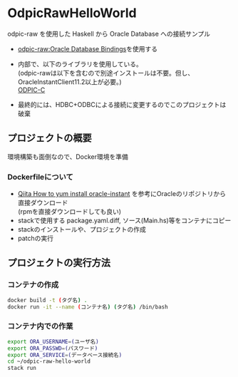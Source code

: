 # OdpicRawHelloWorld
odpic-raw を使用した Haskell から Oracle Database への接続サンプル  
- [odpic-raw:Oracle Database Bindings](https://hackage.haskell.org/package/odpic-raw)を使用する
- 内部で、以下のライブラリを使用している。  
  (odpic-rawは以下を含むので別途インストールは不要。但し、OracleInstantClient11.2以上が必要。)  
  [ODPIC-C](https://hackage.haskell.org/package/odpic-raw)

- 最終的には、HDBC+ODBCによる接続に変更するのでこのプロジェクトは破棄

## プロジェクトの概要
環境構築も面倒なので、Docker環境を準備  

### Dockerfileについて
- [Qiita How to yum install oracle-instant](https://qiita.com/tkprof/items/2a4eb868f45fb5759110) を参考にOracleのリポジトリから直接ダウンロード  
  (rpmを直接ダウンロードしても良い)
- stackで使用する package.yaml.diff, ソース(Main.hs)等をコンテナにコピー
- stackのインストールや、プロジェクトの作成
- patchの実行

## プロジェクトの実行方法
### コンテナの作成
  ```sh
  docker build -t (タグ名) .
  docker run -it --name (コンテナ名) (タグ名) /bin/bash
  ```
### コンテナ内での作業
  ```sh
  export ORA_USERNAME=(ユーザ名)
  export ORA_PASSWD=(パスワード)
  export ORA_SERVICE=(データベース接続名)
  cd ~/odpic-raw-hello-world
  stack run
  ```
